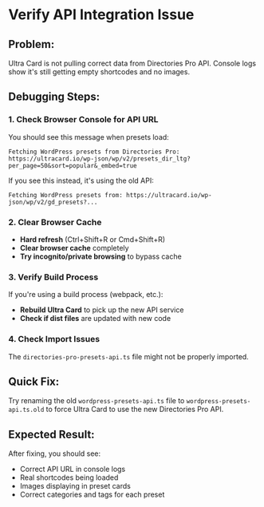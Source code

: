 # Verify API Integration Issue

## Problem:

Ultra Card is not pulling correct data from Directories Pro API. Console logs show it's still getting empty shortcodes and no images.

## Debugging Steps:

### 1. Check Browser Console for API URL

You should see this message when presets load:

```
Fetching WordPress presets from Directories Pro: https://ultracard.io/wp-json/wp/v2/presets_dir_ltg?per_page=50&sort=popular&_embed=true
```

If you see this instead, it's using the old API:

```
Fetching WordPress presets from: https://ultracard.io/wp-json/wp/v2/gd_presets?...
```

### 2. Clear Browser Cache

- **Hard refresh** (Ctrl+Shift+R or Cmd+Shift+R)
- **Clear browser cache** completely
- **Try incognito/private browsing** to bypass cache

### 3. Verify Build Process

If you're using a build process (webpack, etc.):

- **Rebuild Ultra Card** to pick up the new API service
- **Check if dist files** are updated with new code

### 4. Check Import Issues

The `directories-pro-presets-api.ts` file might not be properly imported.

## Quick Fix:

Try renaming the old `wordpress-presets-api.ts` file to `wordpress-presets-api.ts.old` to force Ultra Card to use the new Directories Pro API.

## Expected Result:

After fixing, you should see:

- Correct API URL in console logs
- Real shortcodes being loaded
- Images displaying in preset cards
- Correct categories and tags for each preset
